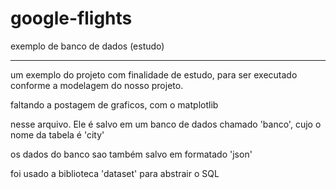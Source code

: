 # google-flights
exemplo de banco de dados (estudo)
___________________________________________________________________________

um exemplo do projeto com finalidade de estudo, para ser executado conforme a modelagem do nosso projeto.

faltando a postagem de graficos, com o matplotlib

nesse arquivo. Ele é salvo em um banco de dados chamado 'banco', cujo o nome da tabela é 'city'

os dados do banco sao também salvo em formatado 'json'

foi usado a biblioteca 'dataset' para abstrair o SQL
